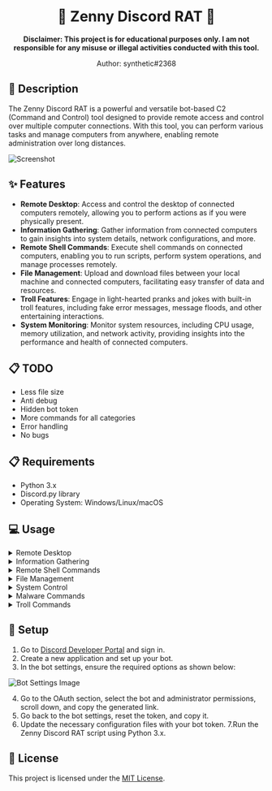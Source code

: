 <div align="center">

# 🤖 Zenny Discord RAT 🤖

**Disclaimer: This project is for educational purposes only. I am not responsible for any misuse or illegal activities conducted with this tool.**

Author: synthetic#2368

</div>

## 📝 Description

The Zenny Discord RAT is a powerful and versatile bot-based C2 (Command and Control) tool designed to provide remote access and control over multiple computer connections. With this tool, you can perform various tasks and manage computers from anywhere, enabling remote administration over long distances.

![Screenshot](https://cdn.discordapp.com/attachments/1113978822384173128/1113992782948880444/image.png)

## ✨ Features

- **Remote Desktop**: Access and control the desktop of connected computers remotely, allowing you to perform actions as if you were physically present.
- **Information Gathering**: Gather information from connected computers to gain insights into system details, network configurations, and more.
- **Remote Shell Commands**: Execute shell commands on connected computers, enabling you to run scripts, perform system operations, and manage processes remotely.
- **File Management**: Upload and download files between your local machine and connected computers, facilitating easy transfer of data and resources.
- **Troll Features**: Engage in light-hearted pranks and jokes with built-in troll features, including fake error messages, message floods, and other entertaining interactions.
- **System Monitoring**: Monitor system resources, including CPU usage, memory utilization, and network activity, providing insights into the performance and health of connected computers.

## 📋 TODO

- Less file size
- Anti debug
- Hidden bot token
- More commands for all categories
- Error handling
- No bugs

## 📋 Requirements

- Python 3.x
- Discord.py library
- Operating System: Windows/Linux/macOS

## 💻 Usage

<details>
<summary>Remote Desktop</summary>

- `.screenshot <sessionkey>`: Takes a screenshot of the user's PC.
- `.record <sessionkey>`: Records the user's screen for 30 seconds.
- `.webcam <sessionkey>`: Captures a picture from the user's webcam.
</details>

<details>
<summary>Information Gathering</summary>

- `.time <sessionkey>`: Retrieves the user's date and time.
- `.Ipinfo <sessionkey>`: Retrieves the user's IP information.
- `.sysinfo <sessionkey>`: Retrieves the user's system information.
- `.usage <sessionkey>`: Tells you the user's disk and CPU usage.
</details>

<details>
<summary>Remote Shell Commands</summary>

- `.shell <session> <command>`: Executes a command on the victim's computer.
</details>

<details>
<summary>File Management</summary>

- `.website <sessionkey> <https://example.com>`: Sends the user to a website of choice.
- `.getdownloads <sessionkey>`: Gets all user's files in the downloads folder.
- `.download <sessionkey>`: Can download any file in their downloads folder.
</details>

<details>
<summary>System Control</summary>

- `.restart <sessionkey>`: Restarts the user's computer.
- `.shutdown <sessionkey>`: Shuts down the user's computer.
- `.screenoff <sessionkey>`: Shuts off Victims Monitor
- `.screenon <sessionkey>`: Turns Back on Victims Monitor
</details>

<details>
<summary>Malware Commands</summary>

- `.upload <session> <filelink>`: Uploads and downloads a file and then runs it on the victim's PC.
- `.startup <session>`: Puts the RAT on startup.
- `.ddos <website>`: COMING SOON.
- `.spread <session>`: COMING SOON.
- `.roblox <session>`: COMING SOON.
- `.exodus <session>`: COMING SOON.
</details>

<details>
<summary>Troll Commands</summary>

- `.rickroll <session>`: Rickrolls them for 30 seconds, and they cannot escape.
- `.music <session> <file_attachment>`: Plays music on their computer.
- `.bluescreen <session>`: COMING SOON.
</details>

## 🔧 Setup

1. Go to [Discord Developer Portal](https://discord.com/developers/applications) and sign in.
2. Create a new application and set up your bot.
3. In the bot settings, ensure the required options as shown below:

![Bot Settings Image](https://cdn.discordapp.com/attachments/1113445608691335181/1114385999766749184/image.png)

4. Go to the OAuth section, select the bot and administrator permissions, scroll down, and copy the generated link.
5. Go back to the bot settings, reset the token, and copy it.
6. Update the necessary configuration files with your bot token.
7.Run the Zenny Discord RAT script using Python 3.x.

## 📄 License

This project is licensed under the [MIT License](LICENSE).
